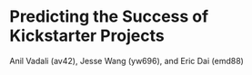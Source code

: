 # Predicting the Success of Kickstarter Projects
Anil Vadali (av42),
Jesse Wang (yw696), and
Eric Dai (emd88)


